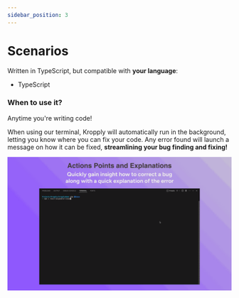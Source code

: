 ```yaml
---
sidebar_position: 3
---
```


# Scenarios

Written in TypeScript, but compatible with **your language**:
- TypeScript

### When to use it?

Anytime you're writing code!

When using our terminal, Kropply will automatically run in the background, letting you know where you can fix your code. Any error found will launch a message on how it can be fixed, **streamlining your bug finding and fixing!** 

![Artboard](static/img/ActionPointsAndExplanationArtboardOptimized.gif)
